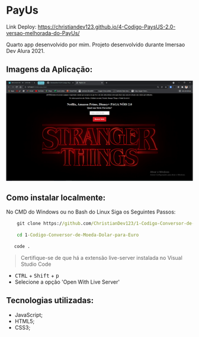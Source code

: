# PayUs

Link Deploy: <https://christiandev123.github.io/4-Codigo-PaysUS-2.0-versao-melhorada-do-PayUs/>

Quarto app desenvolvido por mim. Projeto desenvolvido durante Imersao Dev Alura 2021.

## Imagens da Aplicação:

![Imagem da página do projeto](https://github.com/ChristianDev123/4-Codigo-PaysUS-2.0-versao-melhorada-do-PayUs/blob/master/imagens_LinkedIn/imagemPagina.PNG)

## Como instalar localmente:

No CMD do Windows ou no Bash do Linux Siga os Seguintes Passos:

```cmd
    git clone https://github.com/ChristianDev123/1-Codigo-Conversor-de-Moeda-Dolar-para-Euro.git
```
```cmd
    cd 1-Codigo-Conversor-de-Moeda-Dolar-para-Euro
```
```cmd
   code . 
```
> Certifique-se de que há a extensão live-server instalada no Visual Studio Code

- <kbd>CTRL</kbd> + <kbd>Shift</kbd> + <kbd>p</kbd>
- Selecione a opção 'Open With Live Server'

## Tecnologias utilizadas:

- JavaScript;
- HTML5;
- CSS3;
